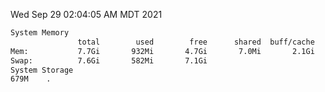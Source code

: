 Wed Sep 29 02:04:05 AM MDT 2021
```bash
System Memory
               total        used        free      shared  buff/cache   available
Mem:           7.7Gi       932Mi       4.7Gi       7.0Mi       2.1Gi       6.4Gi
Swap:          7.6Gi       582Mi       7.1Gi
System Storage
679M	.
```
